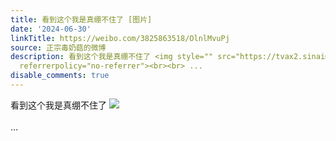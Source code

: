 ```yaml
---
title: 看到这个我是真绷不住了 [图片]
date: '2024-06-30'
linkTitle: https://weibo.com/3825863518/OlnlMvuPj
source: 正宗毒奶菇的微博
description: 看到这个我是真绷不住了 <img style="" src="https://tvax2.sinaimg.cn/large/e40a0b5egy1hr7aayjkvij205y08wq4t.jpg"
  referrerpolicy="no-referrer"><br><br> ...
disable_comments: true
---
```

看到这个我是真绷不住了 <img style="" src="https://tvax2.sinaimg.cn/large/e40a0b5egy1hr7aayjkvij205y08wq4t.jpg" referrerpolicy="no-referrer"><br><br> ...